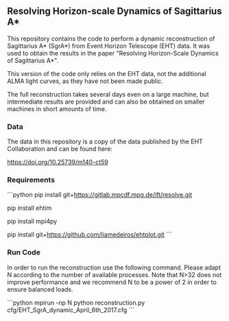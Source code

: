 ## Resolving Horizon-scale Dynamics of Sagittarius A*

This repository contains the code to perform a dynamic reconstruction of Sagittarius A* (SgrA*) from Event Horizon Telescope (EHT) data.
It was used to obtain the results in the paper "Resolving Horizon-Scale Dynamics of Sagittarius A*".

This version of the code only relies on the EHT data, not the additional ALMA light curves, as they have not been made public.

The full reconstruction takes several days even on a large machine, but intermediate results are provided and can also be obtained on smaller machines in short amounts of time.

### Data
The data in this repository is a copy of the data published by the EHT Collaboration and can be found here:

https://doi.org/10.25739/m140-ct59


### Requirements 

\```python
pip install git+https://gitlab.mpcdf.mpg.de/ift/resolve.git

pip install ehtim

pip install mpi4py

pip install git+https://github.com/liamedeiros/ehtplot.git
\```

### Run Code
In order to run the reconstruction use the following command. Please adapt N according to the number of available processes. Note that N>32 does not improve performance and we recommend N to be a power of 2 in order to ensure balanced loads.

\```python
mpirun -np N python reconstruction.py cfg/EHT_SgrA_dynamic_April_6th_2017.cfg
\```




